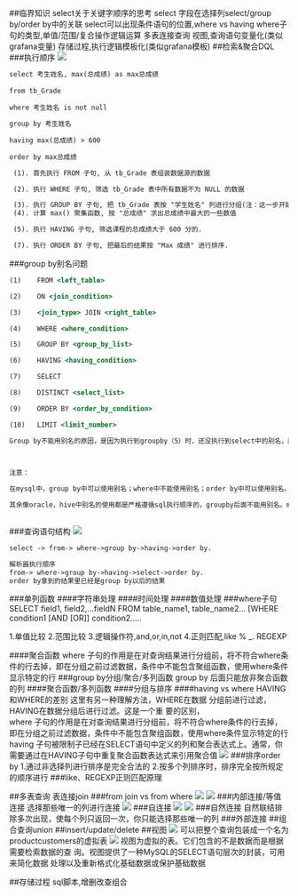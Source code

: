 ##临界知识
select关于关键字顺序的思考
select 字段在选择列select/group by/order by中的关联
select可以出现条件语句的位置,where vs having
where子句的类型,单值/范围/复合操作逻辑运算
多表连接查询
视图,查询语句变量化(类似grafana变量)
存储过程,执行逻辑模板化(类似grafana模板)
##检索&聚合DQL
###执行顺序
[](https://blog.csdn.net/u014044812/article/details/51004754)
![](.z_0_mysql_常用语法_where子句_having_聚合_多表查询join_groupby_单行函数_多行函数_视图_存储过程_images/7857bd2a.png)
```asp
select 考生姓名, max(总成绩) as max总成绩 
 
from tb_Grade 
 
where 考生姓名 is not null 
 
group by 考生姓名 
 
having max(总成绩) > 600 
 
order by max总成绩 
```
```asp
 (1). 首先执行 FROM 子句, 从 tb_Grade 表组装数据源的数据 

 (2). 执行 WHERE 子句, 筛选 tb_Grade 表中所有数据不为 NULL 的数据 

 (3). 执行 GROUP BY 子句, 把 tb_Grade 表按 "学生姓名" 列进行分组(注：这一步开始才可以使用select中的别名，他返回的是一个游标，而不是一个表，所以在where中不可以使用select中的别名，而having却可以使用，感谢网友  zyt1369  提出这个问题)
 (4). 计算 max() 聚集函数, 按 "总成绩" 求出总成绩中最大的一些数值 

 (5). 执行 HAVING 子句, 筛选课程的总成绩大于 600 分的. 

 (7). 执行 ORDER BY 子句, 把最后的结果按 "Max 成绩" 进行排序. 
```
###group by别名问题
[](https://blog.csdn.net/littlecarton/article/details/86530664)
```asp
(1)    FROM <left_table>

(2)    ON <join_condition>

(3)    <join_type> JOIN <right_table>

(4)    WHERE <where_condition>

(5)    GROUP BY <group_by_list>

(6)    HAVING <having_condition>

(7)    SELECT

(8)    DISTINCT <select_list>

(9)    ORDER BY <order_by_condition>

(10)   LIMIT <limit_number> 

Group by不能用别名的原因，是因为执行到groupby（5）时，还没执行到select中的别名，所以别名还没生效。所以别名只能放到（7）之后，比如order中，distinct中。

 

注意：

在mysql中，group by中可以使用别名；where中不能使用别名；order by中可以使用别名。

其余像oracle，hive中别名的使用都是严格遵循sql执行顺序的，groupby后面不能用别名。mysql特殊是因为mysql中对查询做了加强。
 
```
###查询语句结构
![](.z_0_mysql_常用语法_子句_聚合_单行函数_多行函数_images/787500b6.png)
```asp
select -> from-> where->group by->having->order by.
```
```asp
解析器执行顺序
from-> where->group by->having->select->order by.
order by拿到的结果里已经是group by以后的结果
```
###单列函数
####字符串处理
####时间处理
####数值处理
###where子句
SELECT field1, field2,...fieldN FROM table_name1, table_name2...
[WHERE condition1 [AND [OR]] condition2.....

1.单值比较
2.范围比较
3.逻辑操作符,and,or,in,not
4.正则匹配,like % _.  REGEXP

####聚合函数
where 子句的作用是在对查询结果进行分组前，将不符合where条件的行去掉，即在分组之前过滤数据，条件中不能包含聚组函数，使用where条件显示特定的行
###group by分组/聚合/多列函数
group by 后面只能放非聚合函数的列
####聚合函数/多列函数
####分组与排序
####having vs where
HAVING和WHERE的差别 这里有另一种理解方法，WHERE在数据 分组前进行过滤，HAVING在数据分组后进行过滤。这是一个重 要的区别，  
where 子句的作用是在对查询结果进行分组前，将不符合where条件的行去掉，即在分组之前过滤数据，条件中不能包含聚组函数，使用where条件显示特定的行  
having 子句被限制子已经在SELECT语句中定义的列和聚合表达式上。通常，你需要通过在HAVING子句中重复聚合函数表达式来引用聚合值
![](.z_0_mysql_常用语法_子句_聚合_单行函数_多行函数_images/0d08de6c.png)
###排序order by
1.通过非选择列进行排序是完全合法的
2.按多个列排序时，排序完全按所规定的顺序进行
###like、REGEXP正则匹配原理

##多表查询
表连接join
###from join vs from where
![](.z_1_mysql_事务_隔离性_images/5ace8c8b.png)
![](.z_1_mysql_事务_隔离性_images/4ba05125.png)
###内部连接/等值连接
选择那些唯一的列进行连接
![](.z_1_mysql_事务_隔离性_images/c8ba8e4c.png)
###自连接
![](.z_1_mysql_事务_隔离性_images/477d5731.png)
![](.z_1_mysql_事务_隔离性_images/3d548fe2.png)
###自然连接
自然联结排除多次出现，使每个列只返回一次，你只能选择那些唯一的列
###外部连接
##组合查询union
##insert/update/delete
##视图
![](.z_0_mysql_常用语法_where子句_having_聚合_多表查询join_groupby_单行函数_多行函数_视图_images/42e321a3.png)
可以把整个查询包装成一个名为productcustomers的虚拟表
![](.z_0_mysql_常用语法_where子句_having_聚合_多表查询join_groupby_单行函数_多行函数_视图_images/99628a30.png)
视图为虚拟的表。它们包含的不是数据而是根据需要检索数据的查 询。视图提供了一种MySQL的SELECT语句层次的封装，可用来简化数据
处理以及重新格式化基础数据或保护基础数据

##存储过程
sql脚本,增删改查组合
